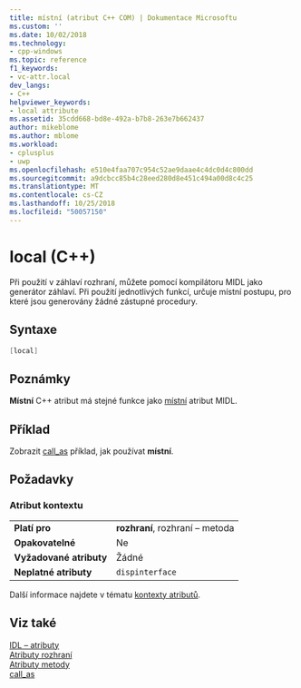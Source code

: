 ```yaml
---
title: místní (atribut C++ COM) | Dokumentace Microsoftu
ms.custom: ''
ms.date: 10/02/2018
ms.technology:
- cpp-windows
ms.topic: reference
f1_keywords:
- vc-attr.local
dev_langs:
- C++
helpviewer_keywords:
- local attribute
ms.assetid: 35cdd668-bd8e-492a-b7b8-263e7b662437
author: mikeblome
ms.author: mblome
ms.workload:
- cplusplus
- uwp
ms.openlocfilehash: e510e4faa707c954c52ae9daae4c4dc0d4c800dd
ms.sourcegitcommit: a9dcbcc85b4c28eed280d8e451c494a00d8c4c25
ms.translationtype: MT
ms.contentlocale: cs-CZ
ms.lasthandoff: 10/25/2018
ms.locfileid: "50057150"
---
```

# <a name="local-c"></a>local (C++)

Při použití v záhlaví rozhraní, můžete pomocí kompilátoru MIDL jako generátor záhlaví. Při použití jednotlivých funkcí, určuje místní postupu, pro které jsou generovány žádné zástupné procedury.

## <a name="syntax"></a>Syntaxe

```cpp
[local]
```

## <a name="remarks"></a>Poznámky

**Místní** C++ atribut má stejné funkce jako [místní](/windows/desktop/Midl/local) atribut MIDL.

## <a name="example"></a>Příklad

Zobrazit [call_as](call-as.md) příklad, jak používat **místní**.

## <a name="requirements"></a>Požadavky

### <a name="attribute-context"></a>Atribut kontextu

|||
|-|-|
|**Platí pro**|**rozhraní**, rozhraní – metoda|
|**Opakovatelné**|Ne|
|**Vyžadované atributy**|Žádné|
|**Neplatné atributy**|`dispinterface`|

Další informace najdete v tématu [kontexty atributů](cpp-attributes-com-net.md#contexts).

## <a name="see-also"></a>Viz také

[IDL – atributy](idl-attributes.md)<br/>
[Atributy rozhraní](interface-attributes.md)<br/>
[Atributy metody](method-attributes.md)<br/>
[call_as](call-as.md)